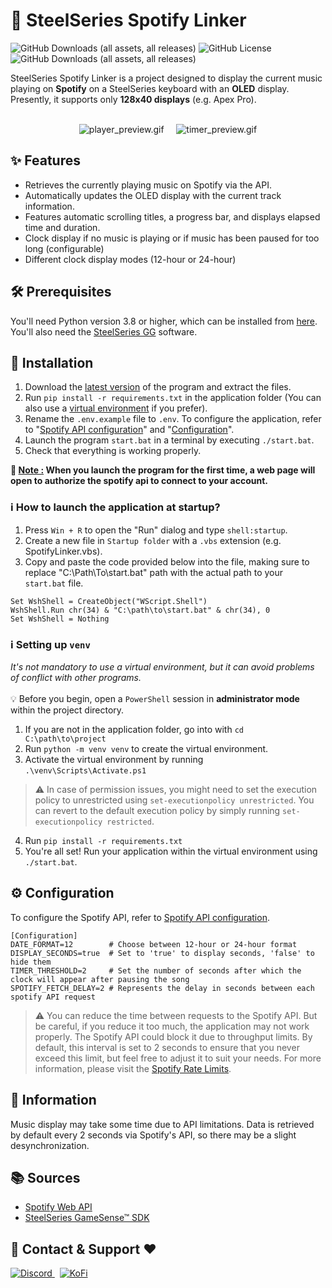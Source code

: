 # 🎵 SteelSeries Spotify Linker
![GitHub Downloads (all assets, all releases)](https://img.shields.io/badge/Windows-0078D6?style=for-the-badge&logo=windows&logoColor=white)
![GitHub License](https://img.shields.io/github/license/ImFireGod/SteelSeries-Spotify-Linker?style=for-the-badge)
![GitHub Downloads (all assets, all releases)](https://img.shields.io/github/downloads/ImFireGod/SteelSeries-Spotify-Linker/total?style=for-the-badge)

SteelSeries Spotify Linker is a project designed to display the current music playing on **Spotify** on a SteelSeries keyboard with an **OLED** display. Presently, it supports only **128x40 displays** (e.g. Apex Pro).
<br/>
<br/>

<div align="center">
  <img src="https://github.com/ImFireGod/SteelSeries-Spotify-Linker/assets/49344172/9f96c4bd-a123-436b-ace1-f7f5de4f0be0" alt="player_preview.gif">
  &nbsp&nbsp&nbsp
  <img src="https://github.com/ImFireGod/SteelSeries-Spotify-Linker/assets/49344172/a006d08a-f802-4603-8d5f-e2a62e9a83ef" alt="timer_preview.gif">
</div>

## ✨ Features
- Retrieves the currently playing music on Spotify via the API.
- Automatically updates the OLED display with the current track information.
- Features automatic scrolling titles, a progress bar, and displays elapsed time and duration.
- Clock display if no music is playing or if music has been paused for too long (configurable)
- Different clock display modes (12-hour or 24-hour)

## 🛠️ Prerequisites
You'll need Python version 3.8 or higher, which can be installed from [here](https://www.python.org/downloads/).
You'll also need the [SteelSeries GG](https://fr.steelseries.com/gg/engine) software.

## 🚀 Installation
1. Download the [latest version](https://github.com/ImFireGod/SteelSeries-Spotify-Linker/releases/latest) of the program and extract the files.
2. Run `pip install -r requirements.txt` in the application folder (You can also use a [virtual environment](#ℹ%EF%B8%8F-setting-up-venv) if you prefer).
3. Rename the `.env.example` file to `.env`. To configure the application, refer to "[Spotify API configuration](CONFIGURE_SPOTIFY_API.md)" and "[Configuration](#-configuration)".
4. Launch the program `start.bat` in a terminal by executing `./start.bat`.
5. Check that everything is working properly.

**📄 <ins>Note :</ins> When you launch the program for the first time, a web page will open to authorize the spotify api to connect to your account.**
### ℹ️ How to launch the application at startup?
1. Press `Win + R` to open the "Run" dialog and type `shell:startup`.
2. Create a new file in `Startup folder` with a `.vbs` extension (e.g. SpotifyLinker.vbs).
3. Copy and paste the code provided below into the file, making sure to replace "C:\Path\To\start.bat" path with the actual path to your `start.bat` file.
```VBS
Set WshShell = CreateObject("WScript.Shell")
WshShell.Run chr(34) & "C:\path\to\start.bat" & chr(34), 0
Set WshShell = Nothing
```

### ℹ️ Setting up `venv`
*It's not mandatory to use a virtual environment, but it can avoid problems of conflict with other programs.*<br/><br/>
💡 Before you begin, open a `PowerShell` session in **administrator mode** within the project directory.
1. If you are not in the application folder, go into with `cd C:\path\to\project`
2. Run `python -m venv venv` to create the virtual environment.
3. Activate the virtual environment by running `.\venv\Scripts\Activate.ps1`<br/>
> ⚠️ In case of permission issues, you might need to set the execution policy to unrestricted using `set-executionpolicy unrestricted`. You can revert to the default execution policy by simply running `set-executionpolicy restricted`.
4. Run `pip install -r requirements.txt`
5. You're all set! Run your application within the virtual environment using `./start.bat`.


## ⚙ Configuration
To configure the Spotify API, refer to [Spotify API configuration](CONFIGURE_SPOTIFY_API.md).
```ENV
[Configuration]
DATE_FORMAT=12        # Choose between 12-hour or 24-hour format
DISPLAY_SECONDS=true  # Set to 'true' to display seconds, 'false' to hide them
TIMER_THRESHOLD=2     # Set the number of seconds after which the clock will appear after pausing the song
SPOTIFY_FETCH_DELAY=2 # Represents the delay in seconds between each spotify API request
```
> ⚠️ You can reduce the time between requests to the Spotify API. But be careful, if you reduce it too much, the application may not work properly. The Spotify API could block it due to throughput limits. By default, this interval is set to 2 seconds to ensure that you never exceed this limit, but feel free to adjust it to suit your needs. For more information, please visit the [Spotify Rate Limits](https://developer.spotify.com/documentation/web-api/concepts/rate-limits).

## 📝 Information
Music display may take some time due to API limitations. Data is retrieved by default every 2 seconds via Spotify's API, so there may be a slight desynchronization.

## 📚 Sources
- [Spotify Web API](https://developer.spotify.com/documentation/web-api)
- [SteelSeries GameSense™ SDK](https://github.com/SteelSeries/gamesense-sdk)

## 📧 Contact & Support ❤
<div align="left">
  <a href="https://discordapp.com/users/391697907667042304">
    <img src="https://img.shields.io/badge/Discord-blue?style=for-the-badge&logo=discord&logoColor=white" alt="Discord"/>
  </a>&nbsp
  <a href="https://ko-fi.com/Y8Y7UU8SZ">
    <img src="https://img.shields.io/badge/Ko--fi-Support-019cde?logo=ko-fi&style=for-the-badge" alt="KoFi">
  </a>
</div>
